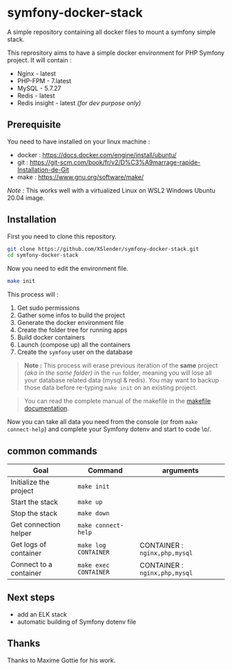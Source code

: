 # symfony-docker-stack
A simple repository containing all docker files to mount a symfony simple stack.

This reprository aims to have a simple docker environment for PHP Symfony project.
It will contain :

* Nginx - latest
* PHP-FPM - 7.latest
* MySQL - 5.7.27
* Redis - latest
* Redis insight - latest *(for dev purpose only)*

## Prerequisite
You need to have installed on your linux machine :
* docker : https://docs.docker.com/engine/install/ubuntu/
* git : https://git-scm.com/book/fr/v2/D%C3%A9marrage-rapide-Installation-de-Git
* make : https://www.gnu.org/software/make/

*Note :* This works well with a virtualized Linux on WSL2 Windows Ubuntu 20.04 image.

## Installation

First you need to clone this repository.

```bash
git clone https://github.com/XSlender/symfony-docker-stack.git
cd symfony-docker-stack
```
Now you need to edit the environment file.

```bash
make init
```

This process will :
1. Get sudo permissions
2. Gather some infos to build the project
3. Generate the docker environment file
4. Create the folder tree for running apps
5. Build docker containers
6. Launch (compose up) all the containers
7. Create the `symfony` user on the database

> **Note :** This process will erase previous iteration of the **same** project *(aka in the same folder)* in the `run` folder, meaning you will lose all your database related data (mysql & redis). You may want to backup those data before re-typing `make init` on an existing project.

> You can read the complete manual of the makefile in the [makefile documentation](./docs/makefile.md).

Now you can take all data you need from the console (or from `make connect-help`) and complete your Symfony dotenv and start to code \o/.

## common commands
| Goal | Command | arguments |
|---|---|-----|
| Initialize the project | `make init` | |
| Start the stack | `make up` | |
| Stop the stack | `make down` | |
| Get connection helper | `make connect-help` | |
| Get logs of container | `make log CONTAINER` | CONTAINER : `nginx,php,mysql` |
| Connect to a container | `make exec CONTAINER` | CONTAINER : `nginx,php,mysql` |

## Next steps
* add an ELK stack
* automatic building of Symfony dotenv file

## Thanks
Thanks to Maxime Gottie for his work.

